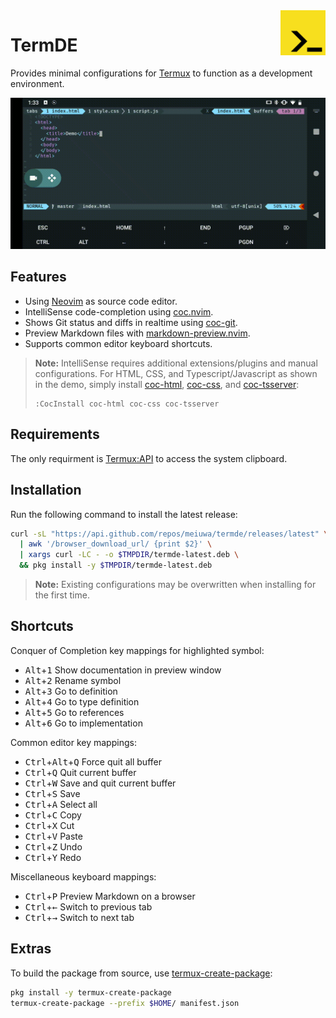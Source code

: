 <div>
  <img alt="logo" align="right" width="72" height="72" src="media/termde_logo.png"/>
</div>

# TermDE

Provides minimal configurations for [Termux](https://termux.com) to function as a development environment.

![demo](media/termde_demo.gif)

## Features

- Using [Neovim](https://github.com/neovim/neovim) as source code editor.
- IntelliSense code-completion using [coc.nvim](https://github.com/neoclide/coc.nvim).
- Shows Git status and diffs in realtime using [coc-git](https://github.com/neoclide/coc-git).
- Preview Markdown files with [markdown-preview.nvim](https://github.com/iamcco/markdown-preview.nvim).
- Supports common editor keyboard shortcuts.

> **Note:** IntelliSense requires additional extensions/plugins and manual configurations.
> For HTML, CSS, and Typescript/Javascript as shown in the demo, simply install
> [coc-html](https://github.com/neoclide/coc-html), [coc-css](https://github.com/neoclide/coc-css), and [coc-tsserver](https://github.com/neoclide/coc-tsserver):
>
> ```
> :CocInstall coc-html coc-css coc-tsserver
> ```

## Requirements

The only requirment is [Termux:API](https://wiki.termux.com/wiki/Termux:API) to access the system clipboard.

## Installation

Run the following command to install the latest release:

```bash
curl -sL "https://api.github.com/repos/meiuwa/termde/releases/latest" \
  | awk '/browser_download_url/ {print $2}' \
  | xargs curl -LC - -o $TMPDIR/termde-latest.deb \
  && pkg install -y $TMPDIR/termde-latest.deb
```
> **Note:** Existing configurations may be overwritten when installing for the first time.

## Shortcuts

Conquer of Completion key mappings for highlighted symbol:

<ul>
  <li><kbd>Alt</kbd>+<kbd>1</kbd> Show documentation in preview window</li>
  <li><kbd>Alt</kbd>+<kbd>2</kbd> Rename symbol</li>
  <li><kbd>Alt</kbd>+<kbd>3</kbd> Go to definition</li>
  <li><kbd>Alt</kbd>+<kbd>4</kbd> Go to type definition</li>
  <li><kbd>Alt</kbd>+<kbd>5</kbd> Go to references</li>
  <li><kbd>Alt</kbd>+<kbd>6</kbd> Go to implementation</li>
</ul>

Common editor key mappings:

<ul>
  <li><kbd>Ctrl</kbd>+<kbd>Alt</kbd>+<kbd>Q</kbd> Force quit all buffer</li>
  <li><kbd>Ctrl</kbd>+<kbd>Q</kbd> Quit current buffer</li>
  <li><kbd>Ctrl</kbd>+<kbd>W</kbd> Save and quit current buffer</li>
  <li><kbd>Ctrl</kbd>+<kbd>S</kbd> Save</li>
  <li><kbd>Ctrl</kbd>+<kbd>A</kbd> Select all</li>
  <li><kbd>Ctrl</kbd>+<kbd>C</kbd> Copy</li>
  <li><kbd>Ctrl</kbd>+<kbd>X</kbd> Cut</li>
  <li><kbd>Ctrl</kbd>+<kbd>V</kbd> Paste</li>
  <li><kbd>Ctrl</kbd>+<kbd>Z</kbd> Undo</li>
  <li><kbd>Ctrl</kbd>+<kbd>Y</kbd> Redo</li>
</ul>

Miscellaneous keyboard mappings:

<ul>
  <li><kbd>Ctrl</kbd>+<kbd>P</kbd> Preview Markdown on a browser</li>
  <li><kbd>Ctrl</kbd>+<kbd>←</kbd> Switch to previous tab</li>
  <li><kbd>Ctrl</kbd>+<kbd>→</kbd> Switch to next tab</li>
</ul>

## Extras

To build the package from source, use [termux-create-package](https://github.com/termux/termux-create-package):

```bash
pkg install -y termux-create-package
termux-create-package --prefix $HOME/ manifest.json
```
